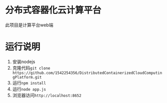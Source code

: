 # 分布式容器化云计算平台

此项目是计算平台web端

# 运行说明

1.  安装nodejs
2. 克隆代码`git clone https://github.com/1542254356/DistributedContainerizedCloudComputingPlatform.git`
3. 运行`npm install`
4. 运行`node app.js`
5. 浏览器访问`http://localhost:8652`
